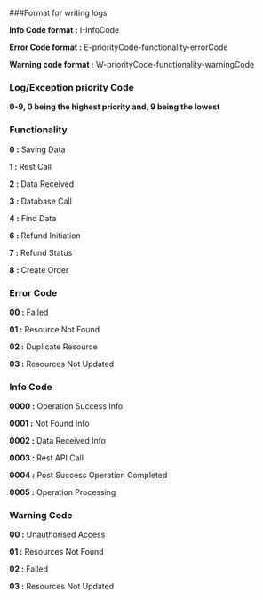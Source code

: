 ###Format for writing logs

**Info Code format :** I-InfoCode

**Error Code format :** E-priorityCode-functionality-errorCode

**Warning code format :** W-priorityCode-functionality-warningCode

### Log/Exception priority Code

**0-9, 0 being the highest priority and, 9 being the lowest**

### Functionality

**0 :** Saving Data

**1 :** Rest Call

**2 :** Data Received

**3 :** Database Call

**4 :** Find Data

**6 :** Refund Initiation

**7 :** Refund Status

**8 :** Create Order


### Error Code

**00 :** Failed

**01 :** Resource Not Found

**02 :** Duplicate Resource

**03 :** Resources Not Updated


### Info Code

**0000 :** Operation Success Info

**0001 :** Not Found Info

**0002 :** Data Received Info

**0003 :** Rest API Call

**0004 :** Post Success Operation Completed

**0005 :** Operation Processing

### Warning Code

**00 :** Unauthorised Access

**01 :** Resources Not Found

**02 :** Failed 

**03 :** Resources Not Updated